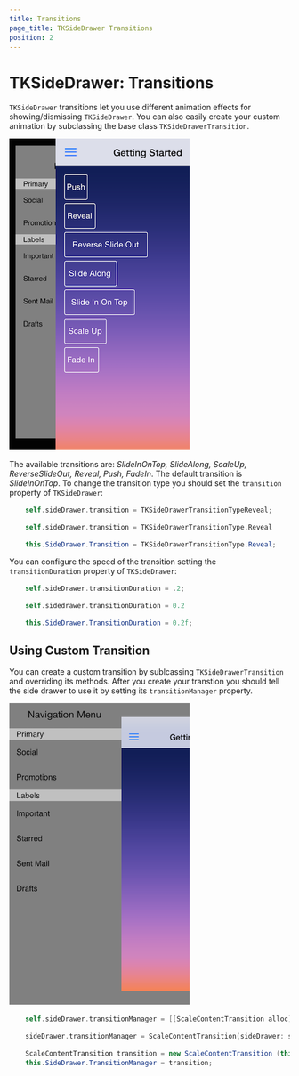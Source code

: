 ```yaml
---
title: Transitions
page_title: TKSideDrawer Transitions
position: 2
---
```


# TKSideDrawer: Transitions

<code>TKSideDrawer</code> transitions let you use different animation effects for showing/dismissing <code>TKSideDrawer</code>. You can also easily create your custom animation by subclassing the base class <code>TKSideDrawerTransition</code>.

<img src="../images/sidedrawer-transitions001.png"/>

The available transitions are: *SlideInOnTop, SlideAlong, ScaleUp, ReverseSlideOut, Reveal, Push, FadeIn*. The default transition is *SlideInOnTop*. To change the transition type you should set the <code>transition</code> property of <code>TKSideDrawer</code>:

```Objective-C
	self.sideDrawer.transition = TKSideDrawerTransitionTypeReveal;
```

```Swift
	self.sideDrawer.transition = TKSideDrawerTransitionType.Reveal
```

```C#
	this.SideDrawer.Transition = TKSideDrawerTransitionType.Reveal;
```

You can configure the speed of the transition setting the <code>transitionDuration</code> property of <code>TKSideDrawer</code>:

```Objective-C
	self.sideDrawer.transitionDuration = .2;
```

```Swift
	self.sidedrawer.transitionDuration = 0.2
```

```C#
	this.SideDrawer.TransitionDuration = 0.2f;
```

## Using Custom Transition

You can create a custom transition by sublcassing <code>TKSideDrawerTransition</code> and overriding its methods. After you create your transtion you should tell the side drawer to use it by setting its <code>transitionManager</code> property.

<img src="../images/sidedrawer-transitions002.png"/>

```Objective-C
	self.sideDrawer.transitionManager = [[ScaleContentTransition alloc] initWithSideDrawer:sideDrawer];
```

```Swift
	sideDrawer.transitionManager = ScaleContentTransition(sideDrawer: sideDrawer)
```

```C#
	ScaleContentTransition transition = new ScaleContentTransition (this.SideDrawer);
	this.SideDrawer.TransitionManager = transition;
```


